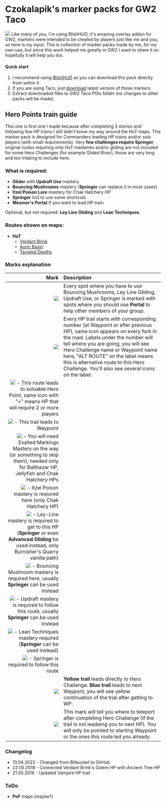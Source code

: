 # Czokalapik's marker packs for GW2 Taco  
![](https://github.com/czokalapik/Czokalapik-s-Guides-for-GW2Taco/tree/main/Data/CzokalapiksGuides/git-instructions/cz_hp_run_screen.png)
Like many of you, I'm using BlishHUD, it's amazing overlay addon for GW2, markers were intended to be created by players just like me and you, so here is my input. This is collection of marker packs made by me, for my own use, but since this work helped me greatly in GW2 I want to share it so hopefully it will help you too.

#### Quick start  
1. I recommend using [BlishHUD](https://blishhud.com/) as you can download this pack directly from within it
2. If you are using Taco, just [download](https://github.com/czokalapik/Czokalapik-s-Guides-for-GW2Taco/releases) latest version of these markers
3. Extract downloaded files to GW2 Taco POIs folder (no changes to other packs will be made).

## Hero Points train guide  
This one is first one I made because after completing 3 stories and following few HP trains I still didn't know my way around the HoT maps. This marker pack is designed for Commanders leading HP trains and/or solo players (with small requirements). Very **few challenges require Springer**, original routes requiring only HoT masteries and/or gliding are not included for some Hero Challenges (for example Glided River), those are very long and too iritating to include here.

### What is required:
* **Glider** with **Updraft Use** mastery
* **Bouncing Mushrooms** mastery (**Springer** can replace it in most cases)
* **Itzel Poison Lore** mastery for Chak Hatchery HP
* **Springer** lvl3 to use some shortcuts
* **Mesmer's Portal** if you want to lead HP train

Optional, but not required: **Ley Line Gliding** and **Lean Techniques**.

### Routes shown on maps:
* **HoT**
	* [Verdant Brink](https://github.com/czokalapik/Czokalapik-s-Guides-for-GW2Taco/tree/main/Data/CzokalapiksGuides/git-instructions/VB.jpg)
	* [Auric Basin](https://github.com/czokalapik/Czokalapik-s-Guides-for-GW2Taco/tree/main/Data/CzokalapiksGuides/git-instructions/AB.jpg)
	* [Tangled Depths](https://github.com/czokalapik/Czokalapik-s-Guides-for-GW2Taco/tree/main/Data/CzokalapiksGuides/git-instructions/TD.jpg)

### Marks explanation
Mark  | Description 
-: | :-
![](https://github.com/czokalapik/Czokalapik-s-Guides-for-GW2Taco/tree/main/Data/CzokalapiksGuides/git-instructions/cz_git_portal.png)  | Every spot where you have to use Bouncing Mushrooms, Ley Line Gliding, Updraft Use, or Springer is marked with spots where you should use **Portal** to help other members of your group.
![](https://github.com/czokalapik/Czokalapik-s-Guides-for-GW2Taco/tree/main/Data/CzokalapiksGuides/git-instructions/cz_git_num_label.png) | Every HP trail starts with corresponding number (at Waypoint or after previous HP), same icon appears on every fork in the road. Labels under the number will tell where you are going, you will see Hero Challenge name or Waypoint name here, "ALT ROUTE" on the label means this is alternative route to this Hero Challenge. You'll also see several icons on the label: 
| ![](https://github.com/czokalapik/Czokalapik-s-Guides-for-GW2Taco/tree/main/Data/CzokalapiksGuides/git-instructions/cz_git_labels_hp.png) - This route leads to soloable Hero Point, same icon with "+" means HP that will require 2 or more players
| ![](https://github.com/czokalapik/Czokalapik-s-Guides-for-GW2Taco/tree/main/Data/CzokalapiksGuides/git-instructions/cz_git_labels_wp.png) - This trail leads to Waypoint
| ![](https://github.com/czokalapik/Czokalapik-s-Guides-for-GW2Taco/tree/main/Data/CzokalapiksGuides/git-instructions/cz_git_labels_exaltedmarkings.png) - You will need Exalted Markings Mastery on the way (or something to skip them), needed only for Balthazar HP, Jellyfish and Chak Hatchery HPs
| ![](https://github.com/czokalapik/Czokalapik-s-Guides-for-GW2Taco/tree/main/Data/CzokalapiksGuides/git-instructions/cz_git_labels_itzelpoison.png) - Itzel Poison mastery is reqiured here (only Chak Hatchery HP)
| ![](https://github.com/czokalapik/Czokalapik-s-Guides-for-GW2Taco/tree/main/Data/CzokalapiksGuides/git-instructions/cz_git_labels_leyline.png) - Ley-Line mastery is required to get to this HP (**Springer** or even  **Advanced Gliding** be used instead, only Burnisher's Quarry vanilla path)
| ![](https://github.com/czokalapik/Czokalapik-s-Guides-for-GW2Taco/tree/main/Data/CzokalapiksGuides/git-instructions/cz_git_labels_mushroom.png) - Bouncing Mushroom mastery is required here, usually **Springer** can be used instead
| ![](https://github.com/czokalapik/Czokalapik-s-Guides-for-GW2Taco/tree/main/Data/CzokalapiksGuides/git-instructions/cz_git_labels_updraft.png) - Updraft mastery is required to follow this route, usually **Springer** can be used instead
| ![](https://github.com/czokalapik/Czokalapik-s-Guides-for-GW2Taco/tree/main/Data/CzokalapiksGuides/git-instructions/cz_git_labels_lean.png) - Lean Techniques mastery required (**Springer** can be used instead)
| ![](https://github.com/czokalapik/Czokalapik-s-Guides-for-GW2Taco/tree/main/Data/CzokalapiksGuides/git-instructions/cz_git_labels_springer.png) - Springer is required to follow this route
![](https://github.com/czokalapik/Czokalapik-s-Guides-for-GW2Taco/tree/main/Data/CzokalapiksGuides/git-instructions/cz_git_trail.png) | **Yellow trail** leads directly to Hero Challenge. **Blue trail** leads to next Waypont, you will see yellow continuation of the trial after getting to WP.
![](https://github.com/czokalapik/Czokalapik-s-Guides-for-GW2Taco/tree/main/Data/CzokalapiksGuides/git-instructions/cz_git_signs_tp_to.png) | This mark will tell you where to teleport after completing Hero Challenge (if the trail is not leadeing you to next HP). You will only be pointed to starting Waypoint or the ones this route led you already.

### Changelog
* 13.04.2022 - Changed from Bitbucket to GitHub 
* 22.05.2018 - Connected Verdant Brink's Golem HP with Ancient Tree HP
* 21.05.2018 - Updated Vampire HP trail

### ToDo
* **PoF** maps (maybe?)